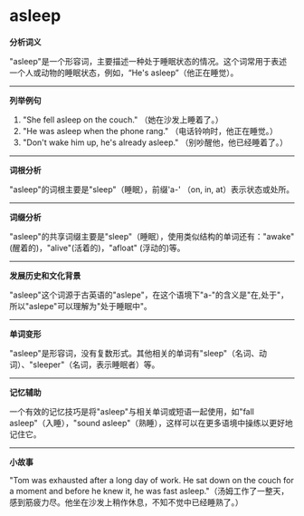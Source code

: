# asleep

**分析词义**

  

"asleep"是一个形容词，主要描述一种处于睡眠状态的情况。这个词常用于表述一个人或动物的睡眠状态，例如，“He's asleep”（他正在睡觉）。

  

* * *

**列举例句**

  

1.  "She fell asleep on the couch." （她在沙发上睡着了。）
2.  "He was asleep when the phone rang." （电话铃响时，他正在睡觉。）
3.  "Don't wake him up, he's already asleep." （别吵醒他，他已经睡着了。）

  

* * *

**词根分析**

  

"asleep"的词根主要是"sleep"（睡眠），前缀'a-' （on, in, at）表示状态或处所。

  

* * *

**词缀分析**

  

"asleep"的共享词缀主要是"sleep"（睡眠），使用类似结构的单词还有："awake"(醒着的)，"alive"(活着的)，"afloat" (浮动的)等。

  

* * *

**发展历史和文化背景**

  

"asleep"这个词源于古英语的"aslepe"，在这个语境下"a-"的含义是"在,处于"，所以"aslepe"可以理解为"处于睡眠中"。

  

* * *

**单词变形**

  

"asleep"是形容词，没有复数形式。其他相关的单词有"sleep"（名词、动词）、"sleeper"（名词，表示睡眠者）等。

  

* * *

**记忆辅助**

  

一个有效的记忆技巧是将"asleep"与相关单词或短语一起使用，如"fall asleep"（入睡），"sound asleep"（熟睡），这样可以在更多语境中操练以更好地记住它。

  

* * *

**小故事**

  

"Tom was exhausted after a long day of work. He sat down on the couch for a moment and before he knew it, he was fast asleep."（汤姆工作了一整天，感到筋疲力尽。他坐在沙发上稍作休息，不知不觉中已经睡熟了。）
